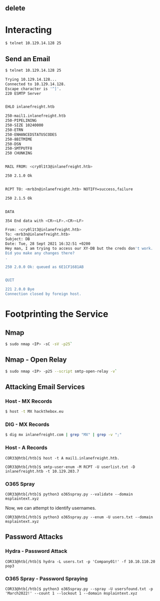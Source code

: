 ## delete


# Interacting
```bash
$ telnet 10.129.14.128 25
```

## Send an Email
```bash
$ telnet 10.129.14.128 25

Trying 10.129.14.128...
Connected to 10.129.14.128.
Escape character is '^]'.
220 ESMTP Server


EHLO inlanefreight.htb

250-mail1.inlanefreight.htb
250-PIPELINING
250-SIZE 10240000
250-ETRN
250-ENHANCEDSTATUSCODES
250-8BITMIME
250-DSN
250-SMTPUTF8
250 CHUNKING


MAIL FROM: <cry0l1t3@inlanefreight.htb>

250 2.1.0 Ok


RCPT TO: <mrb3n@inlanefreight.htb> NOTIFY=success,failure

250 2.1.5 Ok


DATA

354 End data with <CR><LF>.<CR><LF>

From: <cry0l1t3@inlanefreight.htb>
To: <mrb3n@inlanefreight.htb>
Subject: DB
Date: Tue, 28 Sept 2021 16:32:51 +0200
Hey man, I am trying to access our XY-DB but the creds don't work. 
Did you make any changes there?
.

250 2.0.0 Ok: queued as 6E1CF1681AB


QUIT

221 2.0.0 Bye
Connection closed by foreign host.
```

# Footprinting the Service
## Nmap
```bash
$ sudo nmap <IP> -sC -sV -p25`
```

## Nmap - Open Relay
```bash
$ sudo nmap <IP> -p25 --script smtp-open-relay -v`
```

## Attacking Email Services
### Host - MX Records
```bash
$ host -t MX hackthebox.eu
```

### DIG - MX Records
```bash
$ dig mx inlanefreight.com | grep "MX" | grep -v ";"
```

### Host - A Records
```
COR33@htb[/htb]$ host -t A mail1.inlanefreight.htb.
```

```
COR33@htb[/htb]$ smtp-user-enum -M RCPT -U userlist.txt -D inlanefreight.htb -t 10.129.203.7
```

### O365 Spray
```
COR33@htb[/htb]$ python3 o365spray.py --validate --domain msplaintext.xyz
```

Now, we can attempt to identify usernames.

```
COR33@htb[/htb]$ python3 o365spray.py --enum -U users.txt --domain msplaintext.xyz        
```

## Password Attacks
### Hydra - Password Attack
```
COR33@htb[/htb]$ hydra -L users.txt -p 'Company01!' -f 10.10.110.20 pop3
```

### O365 Spray - Password Spraying
```
COR33@htb[/htb]$ python3 o365spray.py --spray -U usersfound.txt -p 'March2022!' --count 1 --lockout 1 --domain msplaintext.xyz
```
